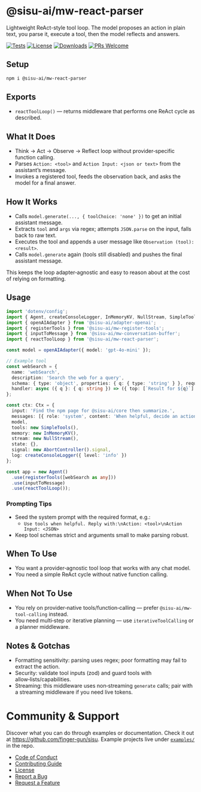 # @sisu-ai/mw-react-parser

Lightweight ReAct-style tool loop. The model proposes an action in plain text, you parse it, execute a tool, then the model reflects and answers.

[![Tests](https://github.com/finger-gun/sisu/actions/workflows/tests.yml/badge.svg?branch=main)](https://github.com/finger-gun/sisu/actions/workflows/tests.yml)
[![License](https://img.shields.io/badge/license-Apache--2.0-blue)](https://github.com/finger-gun/sisu/blob/main/LICENSE)
[![Downloads](https://img.shields.io/npm/dm/%40sisu-ai%2Fmw-react-parser)](https://www.npmjs.com/package/@sisu-ai/mw-react-parser)
[![PRs Welcome](https://img.shields.io/badge/PRs-welcome-brightgreen.svg)](https://github.com/finger-gun/sisu/blob/main/CONTRIBUTING.md)

## Setup
```bash
npm i @sisu-ai/mw-react-parser
```

## Exports
- `reactToolLoop()` — returns middleware that performs one ReAct cycle as described.

## What It Does
- Think → Act → Observe → Reflect loop without provider‑specific function calling.
- Parses `Action: <tool>` and `Action Input: <json or text>` from the assistant’s message.
- Invokes a registered tool, feeds the observation back, and asks the model for a final answer.

## How It Works
- Calls `model.generate(..., { toolChoice: 'none' })` to get an initial assistant message.
- Extracts `tool` and `args` via regex; attempts `JSON.parse` on the input, falls back to raw text.
- Executes the tool and appends a user message like `Observation (tool): <result>`.
- Calls `model.generate` again (tools still disabled) and pushes the final assistant message.

This keeps the loop adapter‑agnostic and easy to reason about at the cost of relying on formatting.

## Usage
```ts
import 'dotenv/config';
import { Agent, createConsoleLogger, InMemoryKV, NullStream, SimpleTools, type Ctx } from '@sisu-ai/core';
import { openAIAdapter } from '@sisu-ai/adapter-openai';
import { registerTools } from '@sisu-ai/mw-register-tools';
import { inputToMessage } from '@sisu-ai/mw-conversation-buffer';
import { reactToolLoop } from '@sisu-ai/mw-react-parser';

const model = openAIAdapter({ model: 'gpt-4o-mini' });

// Example tool
const webSearch = {
  name: 'webSearch',
  description: 'Search the web for a query',
  schema: { type: 'object', properties: { q: { type: 'string' } }, required: ['q'] },
  handler: async ({ q }: { q: string }) => ({ top: [`Result for ${q}`] })
};

const ctx: Ctx = {
  input: 'Find the npm page for @sisu-ai/core then summarize.',
  messages: [{ role: 'system', content: 'When helpful, decide an action using:\nAction: <tool>\nAction Input: <JSON>. Then reflect with the observation.' }],
  model,
  tools: new SimpleTools(),
  memory: new InMemoryKV(),
  stream: new NullStream(),
  state: {},
  signal: new AbortController().signal,
  log: createConsoleLogger({ level: 'info' })
};

const app = new Agent()
  .use(registerTools([webSearch as any]))
  .use(inputToMessage)
  .use(reactToolLoop());
```

### Prompting Tips
- Seed the system prompt with the required format, e.g.:
  - `Use tools when helpful. Reply with:\nAction: <tool>\nAction Input: <JSON>`
- Keep tool schemas strict and arguments small to make parsing robust.

## When To Use
- You want a provider‑agnostic tool loop that works with any chat model.
- You need a simple ReAct cycle without native function calling.

## When Not To Use
- You rely on provider‑native tools/function‑calling — prefer `@sisu-ai/mw-tool-calling` instead.
- You need multi‑step or iterative planning — use `iterativeToolCalling` or a planner middleware.

## Notes & Gotchas
- Formatting sensitivity: parsing uses regex; poor formatting may fail to extract the action.
- Security: validate tool inputs (zod) and guard tools with allow‑lists/capabilities.
- Streaming: this middleware uses non‑streaming `generate` calls; pair with a streaming middleware if you need live tokens.

# Community & Support

Discover what you can do through examples or documentation. Check it out at https://github.com/finger-gun/sisu. Example projects live under [`examples/`](https://github.com/finger-gun/sisu/tree/main/examples) in the repo.

- [Code of Conduct](https://github.com/finger-gun/sisu/blob/main/CODE_OF_CONDUCT.md)
- [Contributing Guide](https://github.com/finger-gun/sisu/blob/main/CONTRIBUTING.md)
- [License](https://github.com/finger-gun/sisu/blob/main/LICENSE)
- [Report a Bug](https://github.com/finger-gun/sisu/issues/new?template=bug_report.md)
- [Request a Feature](https://github.com/finger-gun/sisu/issues/new?template=feature_request.md)
